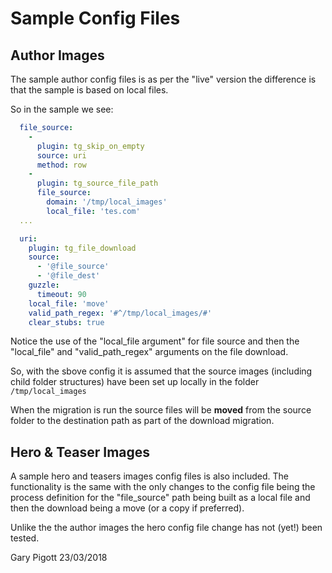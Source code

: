 # Sample Config Files

## Author Images

The sample author config files is as per the "live" version the difference is that the sample is based on local files.

So in the sample we see:

```yaml
  file_source:
    -
      plugin: tg_skip_on_empty
      source: uri
      method: row
    -
      plugin: tg_source_file_path
      file_source:
        domain: '/tmp/local_images'
        local_file: 'tes.com'
  ...

  uri:
    plugin: tg_file_download
    source:
      - '@file_source'
      - '@file_dest'
    guzzle:
      timeout: 90
    local_file: 'move'
    valid_path_regex: '#^/tmp/local_images/#'
    clear_stubs: true
```

Notice the use of the "local_file argument" for file source and then the "local_file" and "valid_path_regex" arguments on the file download.

So, with the sbove config it is assumed that the source images (including child folder structures) have been set up locally in the folder `/tmp/local_images`

When the migration is run the source files will be **moved** from the source folder to the destination path as part of the download migration.

## Hero & Teaser Images

A sample hero and teasers images config files is also included. The functionality is the same with the only changes to the config file being the process definition for the "file_source" path being built as a local file and then the download being a move (or a copy if preferred).

Unlike the the author images the hero config file change has not (yet!) been tested.

Gary Pigott
23/03/2018
